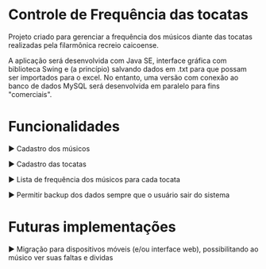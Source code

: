 # Controle de Frequência das tocatas
Projeto criado para gerenciar a frequência dos músicos diante das tocatas realizadas pela filarmônica recreio caicoense.

A aplicação será desenvolvida com Java SE, interface gráfica com biblioteca Swing e (a princípio) salvando dados em .txt para que possam ser importados para o excel. No entanto, uma versão com conexão ao banco de dados MySQL será desenvolvida em paralelo para fins "comerciais".

# Funcionalidades
  ► Cadastro dos músicos
  
  ► Cadastro das tocatas
  
  ► Lista de frequência dos músicos para cada tocata
  
  ► Permitir backup dos dados sempre que o usuário sair do sistema

# Futuras implementações
  ► Migração para dispositivos móveis (e/ou interface web), possibilitando ao músico ver suas faltas e dividas
